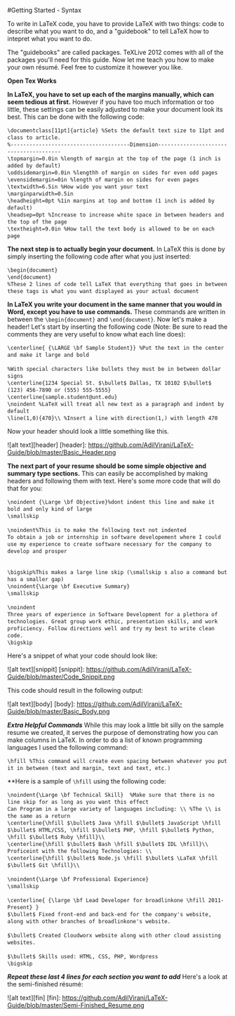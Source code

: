 #Getting Started - Syntax

To write in LaTeX code, you have to provide LaTeX with two things: code to describe what you want to do, and a "guidebook" to tell LaTeX how to intepret what you want to do. 

The "guidebooks" are called packages. TeXLive 2012 comes with all of the packages you'll need for this guide. Now let me teach you how to make your own résumé. Feel free to customize it however you like.

**Open Tex Works**

**In LaTeX, you have to set up each of the margins manually, which can seem tedious at first.** However if you have too much information or too little, these settings can be easily adjusted to make your document look its best. This can be done with the following code: 

```TeX
\documentclass[11pt]{article} %Sets the default text size to 11pt and class to article.
%--------------------------------------Dimension---------------------------------------
\topmargin=0.0in %length of margin at the top of the page (1 inch is added by default)
\oddsidemargin=0.0in %lengthh of margin on sides for even odd pages
\evensidemargin=0in %length of margin on sides for even pages
\textwidth=6.5in %How wide you want your text
\marginparwidth=0.5in
\headheight=0pt %1in margins at top and bottom (1 inch is added by default)
\headsep=0pt %Increase to increase white space in between headers and the top of the page
\textheight=9.0in %How tall the text body is allowed to be on each page
```

**The next step is to actually begin your document.** In LaTeX this is done by simply inserting the following code after what you just inserted:

```TeX
\begin{document}
\end{document}
%These 2 lines of code tell LaTeX that everything that goes in between these tags is what you want displayed as your actual document
```

**In LaTeX you write your document in the same manner that you would in Word, except you have to use commands.** These commands are written in between the `\begin{document}` and `\end{document}`. Now let's make a header! Let's start by inserting the following code (Note: Be sure to read the comments they are very useful to know what each line does):

```TeX
\centerline{ {\LARGE \bf Sample Student}} %Put the text in the center and make it large and bold

%With special characters like bullets they must be in between dollar signs
\centerline{1234 Special St. $\bullet$ Dallas, TX 10102 $\bullet$ (123) 456-7890 or (555) 555-5555}
\centerline{sample.student@unt.edu}
\noindent %LaTeX will treat all new text as a paragraph and indent by default
\line(1,0){470}\\ %Insert a line with direction(1,) with length 470
```

Now your header should look a little something like this.

![alt text][header]
[header]: https://github.com/AdilVirani/LaTeX-Guide/blob/master/Basic_Header.png

**The next part of your resume should be some simple objective and summary type sections.** This can easily be accomplished by making headers and following them with text. Here's some more code that will do that for you:

```TeX
\noindent {\Large \bf Objective}%dont indent this line and make it bold and only kind of large
\smallskip

\noindent%This is to make the following text not indented
To obtain a job or internship in software developement where I could use my experience to create software necessary for the company to develop and prosper


\bigskip%This makes a large line skip (\smallskip s also a command but has a smaller gap)
\noindent{\Large \bf Executive Summary}
\smallskip

\noindent
Three years of experience in Software Development for a plethora of technologies. Great group work ethic, presentation skills, and work proficiency. Follow directions well and try my best to write clean code.
\bigskip
```

Here's a snippet of what your code should look like:

![alt text][snippit]
[snippit]: https://github.com/AdilVirani/LaTeX-Guide/blob/master/Code_Snippit.png

This code should result in the following output:

![alt text][body]
[body]: https://github.com/AdilVirani/LaTeX-Guide/blob/master/Basic_Body.png

***Extra Helpful Commands*** While this may look a little bit silly on the sample resume we created, it serves the purpose of demonstrating how you can make columns in LaTeX. In order to do a list of known programming languages I used the following command: 

```TeX
\hfill %This command will create even spacing between whatever you put it in between (text and margin, text and text, etc.)
```

**Here is a sample of `\hfill` using the following code: 

```TeX
\noindent{\Large \bf Technical Skill}  %Make sure that there is no line skip for as long as you want this effect
Can Program in a large variety of languages including: \\ %The \\ is the same as a return
\centerline{\hfill $\bullet$ Java \hfill $\bullet$ JavaScript \hfill $\bullet$ HTML/CSS, \hfill $\bullet$ PHP, \hfill $\bullet$ Python, \hfill $\bullet$ Ruby \hfill}\\
\centerline{\hfill $\bullet$ Bash \hfill $\bullet$ IDL \hfill}\\
Proficeint with the following Technologies: \\
\centerline{\hfill $\bullet$ Node.js \hfill $\bullet$ \LaTeX \hfill $\bullet$ Git \hfill}\\

\noindent{\Large \bf Professional Experience}
\smallskip

\centerline{ {\large \bf Lead Developer for broadlinkone \hfill 2011-Present} }
$\bullet$ Fixed front-end and back-end for the company's website, along with other branches of broadlinkone's website.

$\bullet$ Created Cloudworx website along with other cloud assisting websites.

$\bullet$ Skills used: HTML, CSS, PHP, Wordpress
\bigskip
```
***Repeat these last 4 lines for each section you want to add*** Here's a look at the semi-finished résumé:

![alt text][fin]
[fin]: https://github.com/AdilVirani/LaTeX-Guide/blob/master/Semi-Finished_Resume.png
